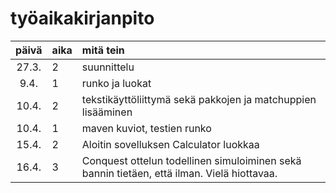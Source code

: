 # työaikakirjanpito

| päivä | aika | mitä tein |
| :----:|:-----|:----------|
|27.3.  |2     |suunnittelu|
|9.4.   |1     |runko ja luokat|
|10.4.  |2     |tekstikäyttöliittymä sekä pakkojen ja matchuppien lisääminen|
|10.4.  |1     |maven kuviot, testien runko|
|15.4.  |2     |Aloitin sovelluksen Calculator luokkaa|
|16.4.  |3     |Conquest ottelun todellinen simuloiminen sekä bannin tietäen, että ilman. Vielä hiottavaa. |
